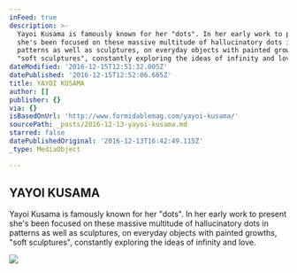```yaml
---
inFeed: true
description: >-
  Yayoi Kusama is famously known for her "dots". In her early work to present
  she's been focused on these massive multitude of hallucinatory dots in
  patterns as well as sculptures, on everyday objects with painted growths,
  "soft sculptures", constantly exploring the ideas of infinity and love.
dateModified: '2016-12-15T12:51:32.005Z'
datePublished: '2016-12-15T12:52:06.665Z'
title: YAYOI KUSAMA
author: []
publisher: {}
via: {}
isBasedOnUrl: 'http://www.formidablemag.com/yayoi-kusama/'
sourcePath: _posts/2016-12-13-yayoi-kusama.md
starred: false
datePublishedOriginal: '2016-12-13T16:42:49.115Z'
_type: MediaObject

---
```

<article style=""><h1>YAYOI KUSAMA</h1><p>Yayoi Kusama is famously known for her "dots". In her early work to present she's been focused on these massive multitude of hallucinatory dots in patterns as well as sculptures, on everyday objects with painted growths, "soft sculptures", constantly exploring the ideas of infinity and love.</p><img src="http://www.formidablemag.com/wp-content/uploads/2014/01/kusama_400.jpg" /></article>